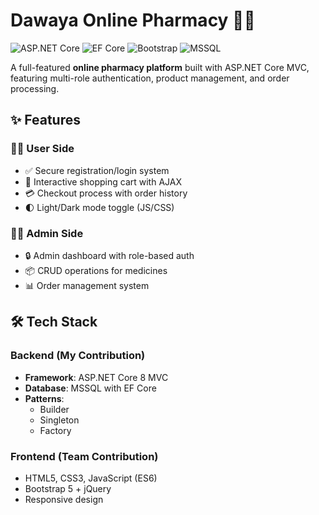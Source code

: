 # Dawaya Online Pharmacy 🏥💊

![ASP.NET Core](https://img.shields.io/badge/ASP.NET_Core-8.0-purple)
![EF Core](https://img.shields.io/badge/EF_Core-6.0-green)
![Bootstrap](https://img.shields.io/badge/Bootstrap-5.0-blueviolet)
![MSSQL](https://img.shields.io/badge/MSSQL-2019-blue)


A full-featured **online pharmacy platform** built with ASP.NET Core MVC, featuring multi-role authentication, product management, and order processing.
## ✨ Features

### 👨‍💻 User Side
- ✅ Secure registration/login system
- 🛒 Interactive shopping cart with AJAX
- 💳 Checkout process with order history
- 🌓 Light/Dark mode toggle (JS/CSS)

### 👨‍⚕️ Admin Side
- 🔒 Admin dashboard with role-based auth
- 📦 CRUD operations for medicines
- 📊 Order management system

## 🛠️ Tech Stack

### Backend (My Contribution)
- **Framework**: ASP.NET Core 8 MVC
- **Database**: MSSQL with EF Core 
- **Patterns**: 
  - Builder 
  - Singleton 
  - Factory 


### Frontend (Team Contribution)
- HTML5, CSS3, JavaScript (ES6)
- Bootstrap 5 + jQuery
- Responsive design

